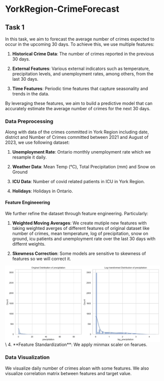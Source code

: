 # YorkRegion-CrimeForecast

## Task 1

In this task, we aim to forecast the average number of crimes expected to occur in the upcoming 30 days. To achieve this, we use multiple features:

1. **Historical Crime Data**: The number of crimes reported in the previous 30 days.
  
2. **External Features**: Various external indicators such as temperature, precipitation levels, and unemployment rates, among others, from the last 30 days.

3. **Time Features**: Periodic time features that capture seasonality and trends in the data.

By leveraging these features, we aim to build a predictive model that can accurately estimate the average number of crimes for the next 30 days.

### Data Preprocessing

Along with data of the crimes committed in York Region including date, district and Number of Crimes committed between 2021 and August of 2023, we use following dataset:


1. **Unemployment Rate**: Ontario monthly unemployment rate which we resample it daily.
  
2. **Weather Data**: Mean Temp (°C), Total Precipitation (mm) and Snow on Ground

3. **ICU Data**: Number of covid related patients in ICU in York Region.

4. **Holidays**: Holidays in Ontario.

#### Feature Engineeering

We further refine the dataset through feature engineering. Particularly:

  
1. **Weighted Moving Averages**: We create mutiple new features with taking weighted averges of different features of original dataset like number of crimes, mean temperature, log of precipitation, snow on ground, icu patients and unemployment rate over the last 30 days with differnt weights.
   
2. **Skewness Correction**: Some models are sensitive to skewness of features so we will correct it.
   
<div align="center">
<img  src="src/img/skewness.jpeg"  align = 'center' width="700">
</div>
\
4. **Feature Standardization**: We apply minmax scaler on fearues.

### Data Visualization

We visualize daily number of crimes aloan with some features. We also visualize correlation matrix between features and target value.


